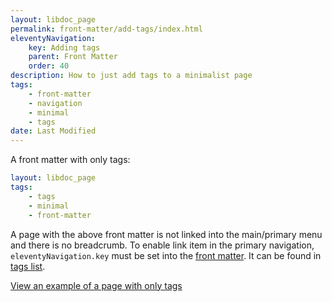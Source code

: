 ```yaml
---
layout: libdoc_page
permalink: front-matter/add-tags/index.html
eleventyNavigation:
    key: Adding tags
    parent: Front Matter
    order: 40
description: How to just add tags to a minimalist page
tags:
    - front-matter
    - navigation
    - minimal
    - tags
date: Last Modified
---
```

A front matter with only tags:

```yaml
layout: libdoc_page
tags:
    - tags
    - minimal
    - front-matter
```

A page with the above front matter is not linked into the main/primary menu and there is no breadcrumb. To enable link item in the primary navigation, `eleventyNavigation.key` must be set into the [front matter](/content/front-matter/index.md). It can be found in [tags list](/tags/tags/).

[View an example of a page with only tags](/content/front-matter/tags/)

